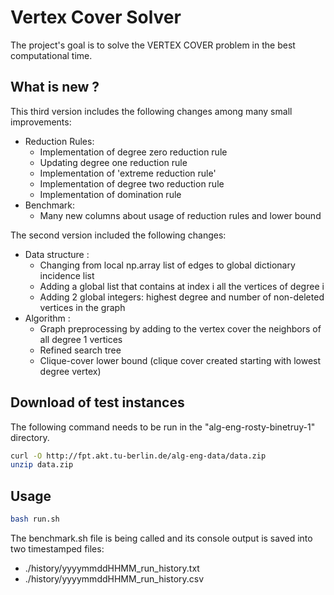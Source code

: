 # Vertex Cover Solver

The project's goal is to solve the VERTEX COVER problem in the best computational time.

## What is new ?

This third version includes the following changes among many small improvements:
* Reduction Rules:
    - Implementation of degree zero reduction rule
    - Updating degree one reduction rule
    - Implementation of 'extreme reduction rule'
    - Implementation of degree two reduction rule
    - Implementation of domination rule
* Benchmark:
    - Many new columns about usage of reduction rules and lower bound

The second version included the following changes:
* Data structure :
    - Changing from local np.array list of edges to global dictionary incidence list 
    - Adding a global list that contains at index i all the vertices of degree i
    - Adding 2 global integers: highest degree and number of non-deleted vertices in the graph 
* Algorithm :
    - Graph preprocessing by adding to the vertex cover the neighbors of all degree 1 vertices
    - Refined search tree 
    - Clique-cover lower bound (clique cover created starting with lowest degree vertex)

## Download of test instances

The following command needs to be run in the "alg-eng-rosty-binetruy-1" directory.

```bash
curl -O http://fpt.akt.tu-berlin.de/alg-eng-data/data.zip
unzip data.zip
```

## Usage

```bash
bash run.sh
```

The benchmark.sh file is being called and its console output is saved into two timestamped files:
 - ./history/yyyymmddHHMM_run_history.txt
 - ./history/yyyymmddHHMM_run_history.csv
